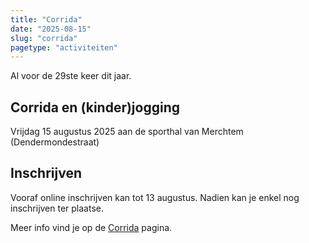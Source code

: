```yaml
---
title: "Corrida"
date: "2025-08-15"
slug: "corrida"
pagetype: "activiteiten"
---
```


Al voor de 29ste keer dit jaar.

## Corrida en (kinder)jogging
Vrijdag 15 augustus 2025
aan de sporthal van Merchtem (Dendermondestraat)

## Inschrijven
Vooraf online inschrijven kan tot 13 augustus.
Nadien kan je enkel nog inschrijven ter plaatse.

Meer info vind je op de [Corrida](/corrida) pagina.

